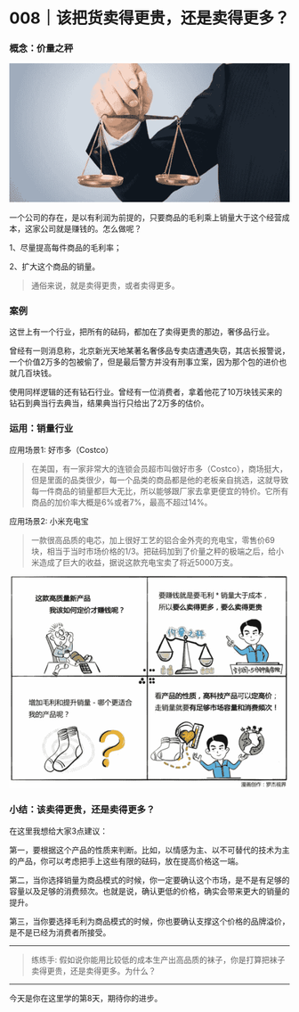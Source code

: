 # 008｜该把货卖得更贵，还是卖得更多？

### 概念：价量之秤

![](img/3fb039f89fc7b5519263cc1b306c816e.jpg)

一个公司的存在，是以有利润为前提的，只要商品的毛利乘上销量大于这个经营成本，这家公司就是赚钱的。怎么做呢？

1、尽量提高每件商品的毛利率；

2、扩大这个商品的销量。

> 通俗来说，就是卖得更贵，或者卖得更多。

### 案例

这世上有一个行业，把所有的砝码，都加在了卖得更贵的那边，奢侈品行业。

曾经有一则消息称，北京新光天地某著名奢侈品专卖店遭遇失窃，其店长报警说，一个价值2万多的包被偷了，但是最后警方并没有刑事立案，因为那个包的进价也就几百块钱。

使用同样逻辑的还有钻石行业。曾经有一位消费者，拿着他花了10万块钱买来的钻石到典当行去典当，结果典当行只给出了2万多的估价。

### 运用：销量行业

应用场景1: 好市多（Costco）

> 在美国，有一家非常大的连锁会员超市叫做好市多（Costco），商场挺大，但是里面的品类很少，每一个品类的商品都是他的老板亲自挑选，这就导致每一件商品的销量都巨大无比，所以能够跟厂家去拿更便宜的特价。它所有商品的加价率大概是6%或者7%，最高不超过14%。

应用场景2: 小米充电宝

> 一款很高品质的电芯，加上很好工艺的铝合金外壳的充电宝，零售价69块，相当于当时市场价格的1/3。把砝码加到了价量之秤的极端之后，给小米造成了巨大的收益，据说这款充电宝卖了将近5000万支。

![](img/60fc971696f9637a96e443473d3c9e1f.jpg)

### 小结：该卖得更贵，还是卖得更多？

在这里我想给大家3点建议：

第一，要根据这个产品的性质来判断。比如，以情感为主、以不可替代的技术为主的产品，你可以考虑把手上这些有限的砝码，放在提高价格这一端。

第二，当你选择销量为商品模式的时候，你一定要确认这个市场，是不是有足够的容量以及足够的消费频次。也就是说，确认更低的价格，确实会带来更大的销量的提升。

第三，当你要选择毛利为商品模式的时候，你也要确认支撑这个价格的品牌溢价，是不是已经为消费者所接受。

* * *

> 练练手: 假如说你能用比较低的成本生产出高品质的袜子，你是打算把袜子卖得更贵，还是卖得更多。为什么？

* * *

今天是你在这里学的第8天，期待你的进步。